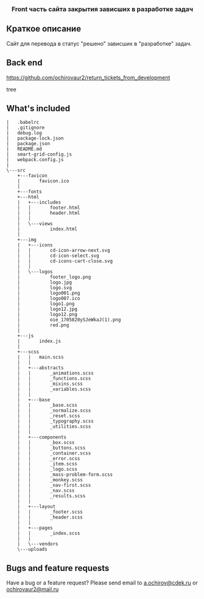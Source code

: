 <h3 align="center">Front часть сайта закрытия зависших в разработке задач </h3>

## Краткое описание
Сайт для перевода в статус "решено" зависших в "разработке" задач.


## Back end
https://github.com/ochirovaur2/return_tickets_from_development


tree

## What's included

```text
|   .babelrc
|   .gitignore
|   debug.log
|   package-lock.json
|   package.json
|   README.md
|   smart-grid-config.js
|   webpack.config.js
|
\---src
    +---favicon
    |       favicon.ico
    |
    +---fonts
    +---html
    |   +---includes
    |   |       footer.html
    |   |       header.html
    |   |
    |   \---views
    |           index.html
    |
    +---img
    |   +---icons
    |   |       cd-icon-arrow-next.svg
    |   |       cd-icon-select.svg
    |   |       cd-icons-cart-close.svg
    |   |
    |   \---logos
    |           footer_logo.png
    |           logo.jpg
    |           logo.svg
    |           logo001.png
    |           logo007.ico
    |           logo1.png
    |           logo12.jpg
    |           logo12.png
    |           oie_1705820ySJeWkaJ(1).png
    |           red.png
    |
    +---js
    |       index.js
    |
    +---scss
    |   |   main.scss
    |   |
    |   +---abstracts
    |   |       _animations.scss
    |   |       _functions.scss
    |   |       _mixins.scss
    |   |       _variables.scss
    |   |
    |   +---base
    |   |       _base.scss
    |   |       _normalize.scss
    |   |       _reset.scss
    |   |       _typography.scss
    |   |       _utilities.scss
    |   |
    |   +---components
    |   |       _box.scss
    |   |       _buttons.scss
    |   |       _container.scss
    |   |       _error.scss
    |   |       _item.scss
    |   |       _logo.scss
    |   |       _mass-problem-form.scss
    |   |       _monkey.scss
    |   |       _nav-first.scss
    |   |       _nav.scss
    |   |       _results.scss
    |   |
    |   +---layout
    |   |       _footer.scss
    |   |       _header.scss
    |   |
    |   +---pages
    |   |       _index.scss
    |   |
    |   \---vendors
    \---uploads
```

## Bugs and feature requests

Have a bug or a feature request? Please send email to a.ochirov@cdek.ru or ochirovaur2@mail.ru
